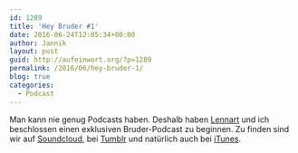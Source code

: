 ```yaml
---
id: 1289
title: 'Hey Bruder #1'
date: 2016-06-24T12:05:34+00:00
author: Jannik
layout: post
guid: http://aufeinwort.org/?p=1289
permalink: /2016/06/hey-bruder-1/
blog: true
categories:
  - Podcast
---
```

Man kann nie genug Podcasts haben. Deshalb haben [Lennart](https://twitter.com/lenn_rt) und ich beschlossen einen exklusiven Bruder-Podcast zu beginnen. Zu finden sind wir auf [Soundcloud](https://soundcloud.com/user-945823537), bei [Tumblr](http://heybruder.tumblr.com/) und natürlich auch bei [iTunes](https://itunes.apple.com/de/podcast/hey-bruder/id1126804699?mt=2).

&nbsp;